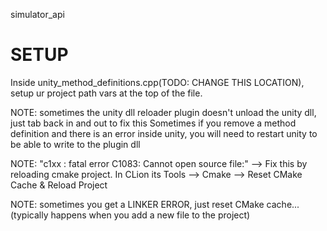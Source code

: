 simulator_api

# SETUP
Inside unity_method_definitions.cpp(TODO: CHANGE THIS LOCATION), setup ur
project path vars at the top of the file.

NOTE: sometimes the unity dll reloader plugin doesn't unload the unity dll, just tab back in and out to fix this
Sometimes if you remove a method definition and there is an error inside unity, you will need to restart unity to be able to write 
to the plugin dll

NOTE: "c1xx : fatal error C1083: Cannot open source file:" --> Fix this by reloading cmake project.
In CLion its Tools --> Cmake --> Reset CMake Cache & Reload Project

NOTE: sometimes you get a LINKER ERROR, just reset CMake cache... (typically happens when you add a new file to the project)
